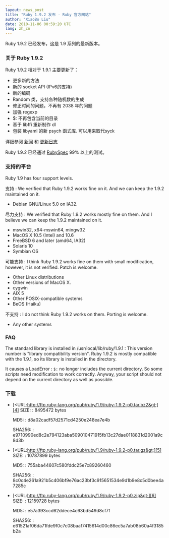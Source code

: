 ```yaml
---
layout: news_post
title: "Ruby 1.9.2 发布 - Ruby 官方网站"
author: "XiaoBo Liu"
date: 2010-11-06 00:59:20 UTC
lang: zh_cn
---
```


Ruby 1.9.2 已经发布，这是 1.9 系列的最新版本。

### 关于 Ruby 1.9.2

Ruby 1.9.2 相对于 1.9.1 主要更新了：

* 更多新的方法
* 新的 socket API (IPv6的支持)
* 新的编码
* Random 类，支持各种随机数的生成
* 修正时间的问题，不再有 2038 年的问题
* 加强 regexp
* $: 不再包含当前的目录
* 基于 libffi 重新制作 dl
* 包装 libyaml 的新 psych 函式库. 可以用来取代syck

详细参阅 [新闻][1] 和 [更新日志][2]

Ruby 1.9.2 已经通过 [RubySpec][3] 99% 以上的测试。

### 支持的平台

Ruby 1.9 has four support levels.

支持
: We verified that Ruby 1.9.2 works fine on it. And we can keep the
  1.9.2 maintained on it.

  * Debian GNU/Linux 5.0 on IA32.

尽力支持
: We verified that Ruby 1.9.2 works mostly fine on them. And I believe
  we can keep the 1.9.2 maintained on it.

  * mswin32, x64-mswin64, mingw32
  * MacOS X 10.5 (Intel) and 10.6
  * FreeBSD 6 and later (amd64, IA32)
  * Solaris 10
  * Symbian OS

可能支持
: I think Ruby 1.9.2 works fine on them with small modification,
  however, it is not verified. Patch is welcome.

  * Other Linux distributions
  * Other versions of MacOS X.
  * cygwin
  * AIX 5
  * Other POSIX-compatible systems
  * BeOS (Haiku)

不支持
: I do not think Ruby 1.9.2 works on them. Porting is welcome.

  * Any other systems

### FAQ

The standard library is installed in /usr/local/lib/ruby/1.9.1
: This version number is \"library compatibility version\". Ruby 1.9.2
  is mostly compatible with the 1.9.1, so its library is installed in
  the directory.

It causes a LoadError
: `$:` no longer includes the current directory. So some scripts need
  modification to work correctly. Anyway, your script should not depend
  on the current directory as well as possible.

### 下载

* [&lt;URL:http://ftp.ruby-lang.org/pub/ruby/1.9/ruby-1.9.2-p0.tar.bz2&gt;][4]
  SIZE:
  : 8495472 bytes

  MD5:
  : d8a02cadf57d2571cd4250e248ea7e4b

  SHA256:
  : e9710990ed8c2e794123aba509010471915fb13c27dae0118831d2001a9c8d3b

* [&lt;URL:http://ftp.ruby-lang.org/pub/ruby/1.9/ruby-1.9.2-p0.tar.gz&gt;][5]
  SIZE:
  : 10787899 bytes

  MD5:
  : 755aba44607c580fddc25e7c89260460

  SHA256:
  : 8c0c4e261a921b5c406bf9e76ac23bf3c915651534e9d1b9e8c5d0bee4a7285c

* [&lt;URL:http://ftp.ruby-lang.org/pub/ruby/1.9/ruby-1.9.2-p0.zip&gt;][6]
  SIZE:
  : 12159728 bytes

  MD5:
  : e57a393ccd62ddece4c63bd549d8cf7f

  SHA256:
  : e61521af06da71fde9f0c7c08baaf7415614d00c86ec5a7ab08b60a4f3185b2a



[1]: http://svn.ruby-lang.org/repos/ruby/tags/v1_9_2_0/NEWS
[2]: http://svn.ruby-lang.org/repos/ruby/tags/v1_9_2_0/ChangeLog
[3]: http://www.rubyspec.org
[4]: http://ftp.ruby-lang.org/pub/ruby/1.9/ruby-1.9.2-p0.tar.bz2
[5]: http://ftp.ruby-lang.org/pub/ruby/1.9/ruby-1.9.2-p0.tar.gz
[6]: http://ftp.ruby-lang.org/pub/ruby/1.9/ruby-1.9.2-p0.zip
